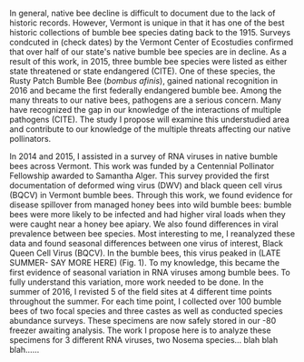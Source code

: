 In general, native bee decline is difficult to document due to the lack of historic records. However, Vermont is unique in that it has one of the best historic collections of bumble bee species dating back to the 1915. Surveys condcuted in (check dates) by the Vermont Center of Ecostudies confirmed that over half of our state's native bumble bee species are in decline. As a result of this work, in 2015, three bumble bee species were listed as either state threatened or state endangered (CITE). One of these species, the Rusty Patch Bumble Bee (*bombus afinis*), gained national recognition in 2016 and became the first federally endangered bumble bee. Among the many threats to our native bees, pathogens are a serious concern.  Many have recognized the gap in our knowledge of the interactions of multiple pathogens (CITE). The study I propose will examine this understudied area and contribute to our knowledge of the multiple threats affecting our native pollinators.  



In 2014 and 2015, I assisted in a survey of RNA viruses in native bumble bees across Vermont. This work was funded by a Centennial Pollinator Fellowship awarded to Samantha Alger. This survey provided the first documentation of deformed wing virus (DWV) and black queen cell virus (BQCV) in Vermont bumble bees. Through this work, we found evidence for disease spillover from managed honey bees into wild bumble bees: bumble bees were more likely to be infected and had higher viral loads when they were caught near a honey bee apiary. We also found differences in viral prevalence between bee species. Most interesting to me, I reanalyzed these data and found seasonal differences between one virus of interest, Black Queen Cell Virus (BQCV). In the bumble bees, this virus peaked in (LATE SUMMER- SAY MORE HERE) (Fig. 1). To my knowledge, this became the first evidence of seasonal variation in RNA viruses among bumble bees. To fully understand this variation, more work needed to be done. In the summer of 2016, I revisted 5 of the field sites at 4 different time points throughout the summer. For each time point, I collected over 100 bumble bees of two focal species and three castes as well as conducted species abundance surveys. These specimens are now safely stored in our -80 freezer awaiting analysis. The work I propose here is to analyze these specimens for 3 different RNA viruses, two Nosema species… blah blah blah…...